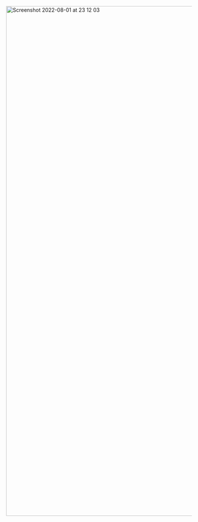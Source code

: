 <img width="1383" alt="Screenshot 2022-08-01 at 23 12 03" src="https://user-images.githubusercontent.com/76026227/182511663-6ef3edc7-1d1b-41db-87b1-7e87cd27bd77.png">
